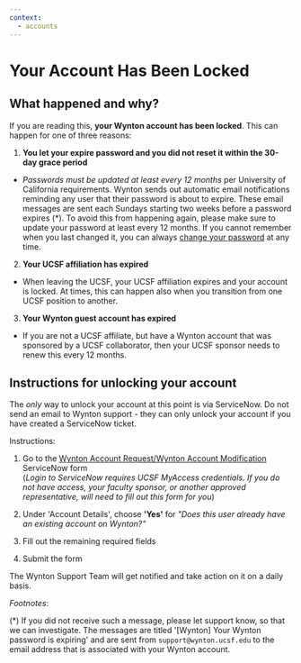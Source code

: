 ```yaml
---
context:
  - accounts
---
```



<!-- markdownlint-disable-file MD034 -->

# Your Account Has Been Locked

## What happened and why?

If you are reading this, **your Wynton account has been locked**. This
can happen for one of three reasons:

1. **You let your expire password and you did not reset it within the
   30-day grace period**
   
  - _Passwords must be updated at least every 12 months_ per
    University of California requirements. Wynton sends out automatic
    email notifications reminding any user that their password is
    about to expire. These email messages are sent each Sundays
    starting two weeks before a password expires (*). To avoid this
    from happening again, please make sure to update your password at
    least every 12 months. If you cannot remember when you last
    changed it, you can always [change your
    password](../howto/change-pwd.html) at any time.

2. **Your UCSF affiliation has expired**

  - When leaving the UCSF, your UCSF affiliation expires and your
    account is locked. At times, this can happen also when you
    transition from one UCSF position to another.

3. **Your Wynton guest account has expired**

  - If you are not a UCSF affiliate, but have a Wynton account that
    was sponsored by a UCSF collaborator, then your UCSF sponsor needs
    to renew this every 12 months.



## Instructions for unlocking your account

The _only_ way to unlock your account at this point is via
ServiceNow. Do not send an email to Wynton support - they can only
unlock your account if you have created a ServiceNow ticket.

Instructions:

1. Go to the [Wynton Account Request/Wynton Account Modification]
   ServiceNow form  
   (_Login to ServiceNow requires UCSF MyAccess credentials. If you do
   not have access, your faculty sponsor, or another approved
   representative, will need to fill out this form for you_)

2. Under 'Account Details', choose **'Yes'** for _"Does this user
   already have an existing account on Wynton?"_

3. Fill out the remaining required fields

4. Submit the form

The Wynton Support Team will get notified and take action on it on a
daily basis.


_Footnotes_:

(*) If you did not receive such a message, please let support know, so
that we can investigate. The messages are titled '[Wynton] Your Wynton
password is expiring' and are sent from `support@wynton.ucsf.edu` to
the email address that is associated with your Wynton account.

[Wynton Account Request/Wynton Account Modification]: https://ucsf.service-now.com/ucsfit?id=ucsf_sc_cat_item&sys_id=68f9651f1bf47c50683e0ed8624bcbac&sysparm_category=40c0305b7b92d000e2dc8180984d4d9f
